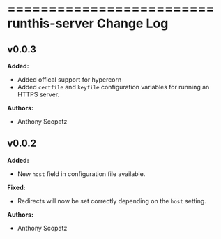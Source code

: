 =========================
runthis-server Change Log
=========================



<!-- current developments -->

## v0.0.3
**Added:**

* Added offical support for hypercorn
* Added `certfile` and `keyfile` configuration variables
  for running an HTTPS server.

**Authors:**

* Anthony Scopatz



## v0.0.2
**Added:**

* New `host` field in configuration file available.

**Fixed:**

* Redirects will now be set correctly depending on the `host`
  setting.

**Authors:**

* Anthony Scopatz


